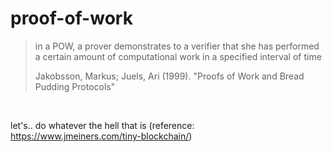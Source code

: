 # proof-of-work
>in a POW, a prover demonstrates to a verifier that she has performed a certain amount of computational work in a specified interval of time
>
>Jakobsson, Markus; Juels, Ari (1999). "Proofs of Work and Bread Pudding Protocols"

<br>

let's.. do whatever the hell that is (reference: https://www.jmeiners.com/tiny-blockchain/)


